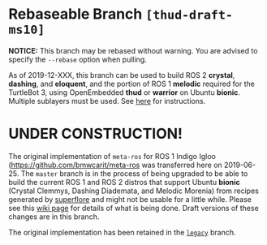 # Rebaseable Branch `[thud-draft-ms10]`

**NOTICE:** This branch may be rebased without warning. You are advised to
specify the `--rebase` option when pulling.

As of 2019-12-XXX, this branch can be used to build ROS 2 **crystal**,
**dashing**, and **eloquent**, and the portion of ROS 1 **melodic** required for
the TurtleBot 3, using OpenEmbedded **thud** or **warrior** on Ubuntu
**bionic**.  Multiple sublayers must be used. See
[here](https://github.com/ros/meta-ros/wiki/OpenEmbedded-Build-Instructions)
for instructions.

# UNDER CONSTRUCTION!

The original implementation of `meta-ros` for ROS 1 Indigo Igloo
(<https://github.com/bmwcarit/meta-ros> was transferred here on 2019-06-25. The
`master` branch is in the process of being upgraded to be able to build the
current ROS 1 and ROS 2 distros that support Ubuntu **bionic** (Crystal Clemmys,
Dashing Diademata, and Melodic Morenia) from recipes generated by
[superflore](https://github.com/ros-infrastructure/superflore/) and might not be
usable for a little while. Please see this
[wiki page](https://github.com/ros/meta-ros/wiki/Superflore-OE-Recipe-Generation-Scheme)
for details of what is being done. Draft versions of these changes are in this
branch.

The original implementation has been retained in the [`legacy`](https://github.com/ros/meta-ros/tree/legacy) branch.
